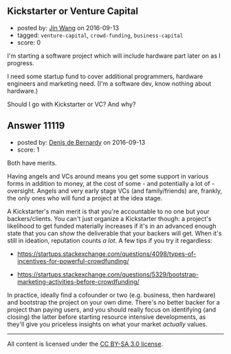 ## Kickstarter or Venture Capital

- posted by: [Jin Wang](https://stackexchange.com/users/1770543/jin-wang) on 2016-09-13
- tagged: `venture-capital`, `crowd-funding`, `business-capital`
- score: 0

I'm starting a software project which will include hardware part later on as I progress.

I need some startup fund to cover additional programmers, hardware engineers and marketing need. (I'm a software dev, know nothing about hardware.)

Should I go with Kickstarter or VC? And why?


## Answer 11119

- posted by: [Denis de Bernardy](https://stackexchange.com/users/182468/denis-de-bernardy) on 2016-09-13
- score: 1

Both have merits.

Having angels and VCs around means you get some support in various forms in addition to money, at the cost of some - and potentially a lot of - oversight. Angels and very early stage VCs (and family/friends) are, frankly, the only ones who will fund a project at the idea stage. 

A Kickstarter's main merit is that you're accountable to no one but your backers/clients. You can't just organize a Kickstarter though: a project's likelihood to get funded materially increases if it's in an advanced enough state that you can _show_ the deliverable that your backers will get. When it's still in ideation, reputation counts _a lot_. A few tips if you try it regardless:

* https://startups.stackexchange.com/questions/4098/types-of-incentives-for-powerful-crowdfunding/

* https://startups.stackexchange.com/questions/5329/bootstrap-marketing-activities-before-crowdfunding/

In practice, ideally find a cofounder or two (e.g. business, then hardware) and bootstrap the project on your own dime. There's no better backer for a project than paying users, and you should really focus on identifying (and closing) the latter before starting resource intensive developments, as they'll give you priceless insights on what your market _actually_ values.



---

All content is licensed under the [CC BY-SA 3.0 license](https://creativecommons.org/licenses/by-sa/3.0/).
